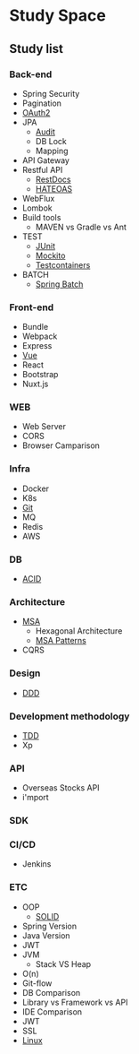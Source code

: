 # Study Space

## Study list

### Back-end

- Spring Security
- Pagination
- [OAuth2](Back-end/OAuth2.md)
- JPA
  - [Audit](Back-end/JPA/Audit.md)
  - DB Lock
  - Mapping
- API Gateway
- Restful API
  - [RestDocs](Back-end/RestfulAPI/RestDocs.md)
  - [HATEOAS](Back-end/RestfulAPI/HATEOAS.md)
- WebFlux
- Lombok
- Build tools
  - MAVEN vs Gradle vs Ant
- TEST
  - [JUnit](Back-end/TEST/JUnit.md)
  - [Mockito](Back-end/TEST/Mockito.md)
  - [Testcontainers](Back-end/TEST/Testcontainers.md)
- BATCH
  - [Spring Batch](Back-end/BATCH/SpringBatch.md)

### Front-end

- Bundle
- Webpack
- Express
- [Vue](Front-end/Vue.md)
- React
- Bootstrap
- Nuxt.js

### WEB

- Web Server
- CORS
- Browser Camparison

### Infra

- Docker
- K8s
- [Git](Infra/Git.md)
- MQ
- Redis
- AWS

### DB

- [ACID](DB/ACID.md) 

### Architecture

- [MSA](Architecture/MSA/MSA.md)
  - Hexagonal Architecture
  - [MSA Patterns](Architecture/MSA/MSA-Patterns.md)
- CQRS

### Design

- [DDD](Design/DDD.md)

### Development methodology

- [TDD](Development%20Methodology/TDD.md)
- Xp

### API

- Overseas Stocks API
- i'mport

### SDK

### CI/CD
- Jenkins

### ETC

- OOP
  - [SOLID](ETC/OOP/SOLID.md)
- Spring Version
- Java Version
- JWT
- JVM
  - Stack VS Heap
- O(n)
- Git-flow
- DB Comparison
- Library vs Framework vs API
- IDE Comparison
- JWT
- SSL
- [Linux](ETC/Linux.md)
